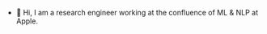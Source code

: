 - 👋 Hi, I am a research engineer working at the confluence of ML & NLP at Apple.

<!---
Nabarun21/Nabarun21 is a ✨ special ✨ repository because its `README.md` (this file) appears on your GitHub profile.
You can click the Preview link to take a look at your changes.
--->
